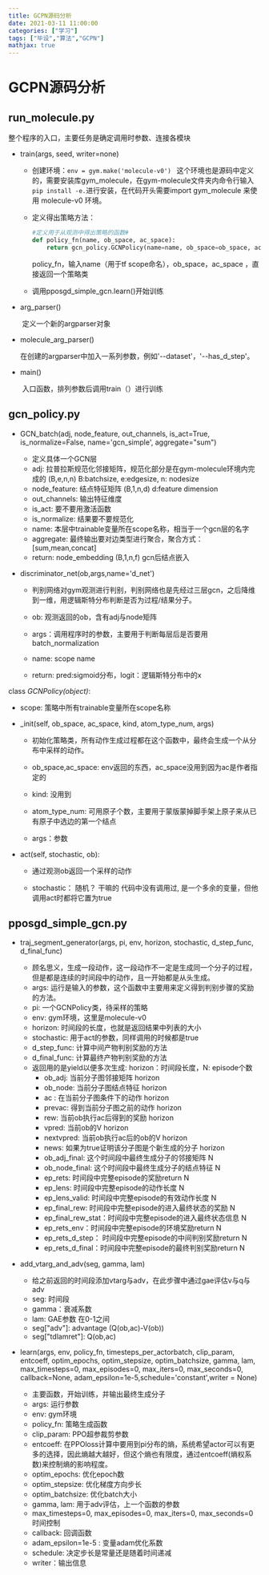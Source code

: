 ```yaml
---
title: GCPN源码分析
date: 2021-03-11 11:00:00
categories: ["学习"]
tags: ["毕设","算法","GCPN"]
mathjax: true
---
```

# GCPN源码分析



## run_molecule.py

整个程序的入口，主要任务是确定调用时参数、连接各模块

- train(args, seed, writer=none)
  
  - 创建环境：```env = gym.make('molecule-v0') ```  这个环境也是源码中定义的，需要安装库gym_molecule，在gym-molecule文件夹内命令行输入```pip install -e.```进行安装，在代码开头需要import gym_molecule 来使用 molecule-v0 环境。
  
  - 定义得出策略方法：
  
    ```python
    #定义用于从观测中得出策略的函数#
    def policy_fn(name, ob_space, ac_space):
        return gcn_policy.GCNPolicy(name=name, ob_space=ob_space, ac_space=ac_space, atom_type_num=env.atom_type_num,args=args)
    ```
  
    policy_fn，输入name（用于tf scope命名），ob_space，ac_space ，直接返回一个策略类
  
  - 调用pposgd_simple_gcn.learn()开始训练
<!-- more -->

- arg_parser()

  ​	定义一个新的argparser对象

- molecule_arg_parser()

  ​	在创建的argparser中加入一系列参数，例如'--dataset'，'--has_d_step'。

- main()

  ​	入口函数，排列参数后调用train（）进行训练
  
## gcn_policy.py

- GCN_batch(adj, node_feature, out_channels, is_act=True, is_normalize=False, name='gcn_simple', aggregate="sum")
  - 定义具体一个GCN层
  - adj: 拉普拉斯规范化邻接矩阵，规范化部分是在gym-molecule环境内完成的 (B,e,n,n) B:batchsize, e:edgesize, n: nodesize
  - node_feature: 结点特征矩阵 (B,1,n,d) d:feature dimension
  - out_channels: 输出特征维度
  - is_act: 要不要用激活函数
  - is_normalize: 结果要不要规范化
  - name: 本层中trainable变量所在scope名称，相当于一个gcn层的名字
  - aggregate: 最终输出要对边类型进行聚合，聚合方式：[sum,mean,concat]
  - return: node_embedding (B,1,n,f) gcn后结点嵌入

- discriminator_net(ob,args,name='d_net')

  - 判别网络对gym观测进行判别，判别网络也是先经过三层gcn，之后降维到一维，用逻辑斯特分布判断是否为过程/结果分子。

  - ob: 观测返回的ob，含有adj与node矩阵

  - args：调用程序时的参数，主要用于判断每层后是否要用batch_normalization

  - name: scope name

  - return:     pred:sigmoid分布，logit：逻辑斯特分布中的x

class *GCNPolicy(object)*:

- scope: 策略中所有trainable变量所在scope名称

- _init(self, ob_space, ac_space, kind, atom_type_num, args)

  - 初始化策略类，所有动作生成过程都在这个函数中，最终会生成一个从分布中采样的动作。

  - ob_space,ac_space: env返回的东西，ac_space没用到因为ac是作者指定的
  - kind: 没用到 
  - atom_type_num:  可用原子个数，主要用于蒙版蒙掉脚手架上原子来从已有原子中选边的第一个结点
  - args：参数
  
- act(self, stochastic, ob):

  - 通过观测ob返回一个采样的动作

  - stochastic： 随机？ 干嘛的 代码中没有调用过, 是一个多余的变量，但他调用act时都将它置为true

    

## pposgd_simple_gcn.py

- traj_segment_generator(args, pi, env, horizon, stochastic, d_step_func, d_final_func)
  - 顾名思义，生成一段动作，这一段动作不一定是生成同一个分子的过程，但是都是连续的时间段中的动作，且一开始都是从头生成。
  - args: 运行是输入的参数，这个函数中主要用来定义得到判别步骤的奖励的方法。
  - pi: 一个GCNPolicy类，待采样的策略
  - env: gym环境，这里是molecule-v0
  - horizon: 时间段的长度，也就是返回结果中列表的大小
  - stochastic: 用于act的参数，同样调用的时候都是true
  - d_step_func: 计算中间产物判别奖励的方法
  - d_final_func: 计算最终产物判别奖励的方法
  - 返回用的是yield以便多次生成: horizon：时间段长度，N: episode个数
    -  ob_adj: 当前分子图邻接矩阵 horizon
    - ob_node: 当前分子图结点特征 horizon
    - ac : 在当前分子图条件下的动作 horizon
    - prevac: 得到当前分子图之前的动作 horizon
    - rew:  当前ob执行ac后得到的奖励 horizon
    - vpred: 当前ob的V horizon
    - nextvpred: 当前ob执行ac后的ob的V horizon
    - news:  如果为true证明该分子图是个新生成的分子 horizon
    - ob_adj_final: 这个时间段中最终生成分子的邻接矩阵 N
    - ob_node_final: 这个时间段中最终生成分子的结点特征 N
    - ep_rets: 时间段中完整episode的奖励return N
    - ep_lens: 时间段中完整episode的动作长度 N
    - ep_lens_valid: 时间段中完整episode的有效动作长度 N
    - ep_final_rew: 时间段中完整episode的进入最终状态的奖励 N
    - ep_final_rew_stat：时间段中完整episode的进入最终状态信息 N
    - ep_rets_env：时间段中完整episode的环境奖励return N
    - ep_rets_d_step： 时间段中完整episode的中间判别奖励return N
    - ep_rets_d_final：时间段中完整episode的最终判别奖励return N

- add_vtarg_and_adv(seg, gamma, lam)
  - 给之前返回的时间段添加vtarg与adv，在此步骤中通过gae评估v与q与adv
  - seg: 时间段
  - gamma：衰减系数
  - lam: GAE参数 在0-1之间
  - seg["adv"]: advantage (Q(ob,ac)-V(ob))
  - seg["tdlamret"]: Q(ob,ac)

- learn(args, env, policy_fn, timesteps_per_actorbatch, clip_param, entcoeff, optim_epochs, optim_stepsize, optim_batchsize, gamma, lam, max_timesteps=0, max_episodes=0, max_iters=0, max_seconds=0, callback=None, adam_epsilon=1e-5,schedule='constant',writer = None)
  - 主要函数，开始训练，并输出最终生成分子
  - args: 运行参数
  - env: gym环境
  - policy_fn: 策略生成函数
  - clip_param: PPO超参裁剪参数
  - entcoeff: 在PPOloss计算中要用到pi分布的熵，系统希望actor可以有更多的选择，因此熵越大越好，但这个熵也有限度，通过entcoeff(熵权系数)来控制熵的影响程度。
  - optim_epochs: 优化epoch数
  - optim_stepsize: 优化梯度方向步长
  - optim_batchsize: 优化batch大小
  - gamma, lam: 用于adv评估，上一个函数的参数
  - max_timesteps=0, max_episodes=0, max_iters=0, max_seconds=0  时间控制
  - callback: 回调函数
  - adam_epsilon=1e-5 :  变量adam优化系数
  - schedule: 决定步长是常量还是随着时间递减
  - writer：输出信息

